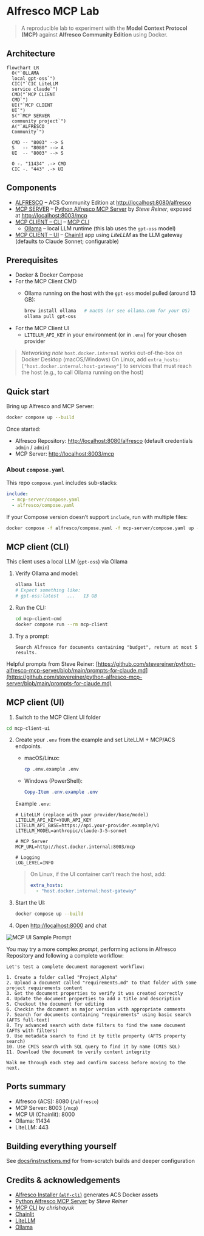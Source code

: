# Alfresco MCP Lab

> A reproducible lab to experiment with the **Model Context Protocol (MCP)** against **Alfresco Community Edition** using Docker.

## Architecture

```mermaid                                                                                                          
flowchart LR
  O("`OLLAMA
  local gpt-oss`")
  CIC("`CIC LiteLLM
  service claude`")
  CMD("`MCP CLIENT 
  CMD`")
  UI("`MCP CLIENT 
  UI`")
  S("`MCP SERVER
  community project`")
  A("`ALFRESCO
  Community`")

  CMD -- "8003" --> S
  S   -- "8080" --> A
  UI  -- "8003" --> S

  O -. "11434" .-> CMD
  CIC -. "443" .-> UI                                                                                                                 
```

## Components

* [ALFRESCO](alfresco) – ACS Community Edition at [http://localhost:8080/alfresco](http://localhost:8080/alfresco)
* [MCP SERVER](mcp-server) – [Python Alfresco MCP Server](https://github.com/stevereiner/python-alfresco-mcp-server) by *Steve Reiner*, exposed at [http://localhost:8003/mcp](http://localhost:8003/mcp)
* [MCP CLIENT – CLI](mcp-client-cmd) – [MCP CLI](https://github.com/chrishayuk/mcp-cli)
  * [Ollama](https://ollama.com/) – local LLM runtime (this lab uses the `gpt-oss` model)
* [MCP CLIENT – UI](mcp-client-ui) – [Chainlit](https://chainlit.io) app using *LiteLLM* as the LLM gateway (defaults to Claude Sonnet; configurable)

## Prerequisites

* Docker & Docker Compose
* For the MCP Client CMD
  * Ollama running on the host with the `gpt-oss` model pulled (around 13 GB):

    ```bash
    brew install ollama   # macOS (or see ollama.com for your OS)
    ollama pull gpt-oss
    ```
* For the MCP Client UI
  * `LITELLM_API_KEY` in your environment (or in `.env`) for your chosen provider

> *Networking note*
> `host.docker.internal` works out-of-the-box on Docker Desktop (macOS/Windows)
> On Linux, add `extra_hosts: ["host.docker.internal:host-gateway"]` to services that must reach the host (e.g., to call Ollama running on the host)

## Quick start

Bring up Alfresco and MCP Server:

```bash
docker compose up --build
```

Once started:

* Alfresco Repository: [http://localhost:8080/alfresco](http://localhost:8080/alfresco)
  (default credentials `admin` / `admin`)
* MCP Server: [http://localhost:8003/mcp](http://localhost:8003/mcp)

### About `compose.yaml`

This repo `compose.yaml` includes sub-stacks:

```yaml
include:
  - mcp-server/compose.yaml
  - alfresco/compose.yaml
```

If your Compose version doesn’t support `include`, run with multiple files:

```bash
docker compose -f alfresco/compose.yaml -f mcp-server/compose.yaml up --build
```

## MCP client (CLI)

This client uses a local LLM (`gpt-oss`) via Ollama

1. Verify Ollama and model:

   ```bash
   ollama list
   # Expect something like:
   # gpt-oss:latest   ...   13 GB
   ```

2. Run the CLI:

   ```bash
   cd mcp-client-cmd
   docker compose run --rm mcp-client
   ```

3. Try a prompt:

   ```
   Search Alfresco for documents containing "budget", return at most 5 results.
   ```

Helpful prompts from Steve Reiner:
[https://github.com/stevereiner/python-alfresco-mcp-server/blob/main/prompts-for-claude.md](https://github.com/stevereiner/python-alfresco-mcp-server/blob/main/prompts-for-claude.md)

## MCP client (UI)

1. Switch to the MCP Client UI folder

```bash
cd mcp-client-ui
```

2. Create your `.env` from the example and set LiteLLM + MCP/ACS endpoints.

   * macOS/Linux:

     ```bash
     cp .env.example .env
     ```
   * Windows (PowerShell):

     ```powershell
     Copy-Item .env.example .env
     ```

   Example `.env`:

   ```dotenv
   # LiteLLM (replace with your provider/base/model)
   LITELLM_API_KEY=YOUR_API_KEY
   LITELLM_API_BASE=https://api.your-provider.example/v1
   LITELLM_MODEL=anthropic/claude-3-5-sonnet

   # MCP Server
   MCP_URL=http://host.docker.internal:8003/mcp

   # Logging
   LOG_LEVEL=INFO
   ```

   > On Linux, if the UI container can’t reach the host, add:
   >
   > ```yaml
   > extra_hosts:
   >   - "host.docker.internal:host-gateway"
   > ```

3. Start the UI:

   ```bash
   docker compose up --build
   ```

4. Open [http://localhost:8000](http://localhost:8000) and chat

![MCP UI Sample Prompt](docs/mcp-ui-sample.png)

You may try a more complex *prompt*, performing actions in Alfresco Repository and following a complete workflow:

```
Let's test a complete document management workflow:

1. Create a folder called "Project_Alpha"
2. Upload a document called "requirements.md" to that folder with some project requirements content
3. Get the document properties to verify it was created correctly
4. Update the document properties to add a title and description
5. Checkout the document for editing
6. Checkin the document as major version with appropriate comments
7. Search for documents containing "requirements" using basic search (AFTS full-text)
8. Try advanced search with date filters to find the same document (AFTS with filters)
9. Use metadata search to find it by title property (AFTS property search)
10. Use CMIS search with SQL query to find it by name (CMIS SQL)
11. Download the document to verify content integrity

Walk me through each step and confirm success before moving to the next.
```

## Ports summary

* Alfresco (ACS): 8080 (`/alfresco`)
* MCP Server: 8003 (`/mcp`)
* MCP UI (Chainlit): 8000
* Ollama: 11434
* LiteLLM: 443

## Building everything yourself

See [docs/instructions.md](docs/instructions.md) for from-scratch builds and deeper configuration

## Credits & acknowledgements

* [Alfresco Installer (`alf-cli`)](https://github.com/aborroy/alf-cli) generates ACS Docker assets
* [Python Alfresco MCP Server](https://github.com/stevereiner/python-alfresco-mcp-server) by *Steve Reiner*
* [MCP CLI](https://github.com/chrishayuk/mcp-cli) by *chrishayuk*
* [Chainlit](https://chainlit.io)
* [LiteLLM](https://www.litellm.ai)
* [Ollama](https://ollama.com/)